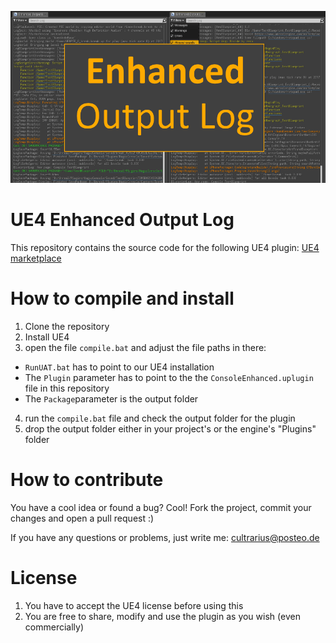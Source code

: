 ![Banner](Screenshots/EnhancedLogPlugin_Featured.png)

# UE4 Enhanced Output Log

This repository contains the source code for the following UE4 plugin: [UE4 marketplace](https://www.unrealengine.com/marketplace/enhanced-output-log)

# How to compile and install

1. Clone the repository
2. Install UE4
3. open the file `compile.bat` and adjust the file paths in there:
 * `RunUAT.bat` has to point to our UE4 installation
 * The `Plugin` parameter has to point to the the `ConsoleEnhanced.uplugin ` file in this repository
 * The `Package`parameter is the output folder
4. run the `compile.bat` file and check the output folder for the plugin
5. drop the output folder either in your project's or the engine's "Plugins" folder

# How to contribute

You have a cool idea or found a bug? Cool! Fork the project, commit your changes and open a pull request :)

If you have any questions or problems, just write me: cultrarius@posteo.de

# License

1. You have to accept the UE4 license before using this
2. You are free to share, modify and use the plugin as you wish (even commercially)
